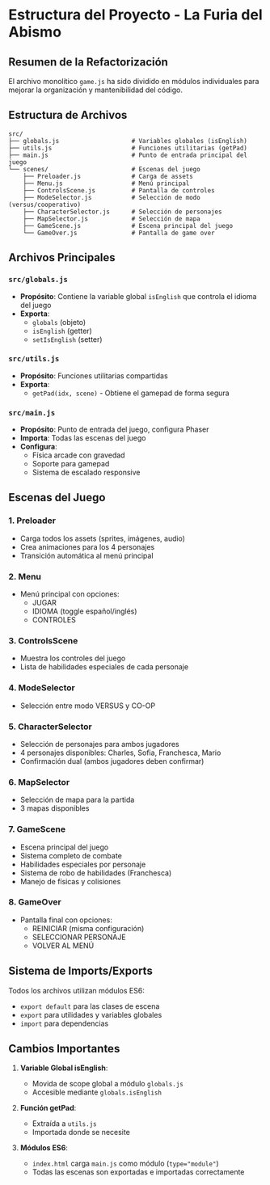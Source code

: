 # Estructura del Proyecto - La Furia del Abismo

## Resumen de la Refactorización

El archivo monolítico `game.js` ha sido dividido en módulos individuales para mejorar la organización y mantenibilidad del código.

## Estructura de Archivos

```
src/
├── globals.js                    # Variables globales (isEnglish)
├── utils.js                      # Funciones utilitarias (getPad)
├── main.js                       # Punto de entrada principal del juego
└── scenes/                       # Escenas del juego
    ├── Preloader.js              # Carga de assets
    ├── Menu.js                   # Menú principal
    ├── ControlsScene.js          # Pantalla de controles
    ├── ModeSelector.js           # Selección de modo (versus/cooperativo)
    ├── CharacterSelector.js      # Selección de personajes
    ├── MapSelector.js            # Selección de mapa
    ├── GameScene.js              # Escena principal del juego
    └── GameOver.js               # Pantalla de game over
```

## Archivos Principales

### `src/globals.js`
- **Propósito**: Contiene la variable global `isEnglish` que controla el idioma del juego
- **Exporta**: 
  - `globals` (objeto)
  - `isEnglish` (getter)
  - `setIsEnglish` (setter)

### `src/utils.js`
- **Propósito**: Funciones utilitarias compartidas
- **Exporta**: 
  - `getPad(idx, scene)` - Obtiene el gamepad de forma segura

### `src/main.js`
- **Propósito**: Punto de entrada del juego, configura Phaser
- **Importa**: Todas las escenas del juego
- **Configura**: 
  - Física arcade con gravedad
  - Soporte para gamepad
  - Sistema de escalado responsive

## Escenas del Juego

### 1. Preloader
- Carga todos los assets (sprites, imágenes, audio)
- Crea animaciones para los 4 personajes
- Transición automática al menú principal

### 2. Menu
- Menú principal con opciones:
  - JUGAR
  - IDIOMA (toggle español/inglés)
  - CONTROLES

### 3. ControlsScene
- Muestra los controles del juego
- Lista de habilidades especiales de cada personaje

### 4. ModeSelector
- Selección entre modo VERSUS y CO-OP

### 5. CharacterSelector
- Selección de personajes para ambos jugadores
- 4 personajes disponibles: Charles, Sofia, Franchesca, Mario
- Confirmación dual (ambos jugadores deben confirmar)

### 6. MapSelector
- Selección de mapa para la partida
- 3 mapas disponibles

### 7. GameScene
- Escena principal del juego
- Sistema completo de combate
- Habilidades especiales por personaje
- Sistema de robo de habilidades (Franchesca)
- Manejo de físicas y colisiones

### 8. GameOver
- Pantalla final con opciones:
  - REINICIAR (misma configuración)
  - SELECCIONAR PERSONAJE
  - VOLVER AL MENÚ

## Sistema de Imports/Exports

Todos los archivos utilizan módulos ES6:
- `export default` para las clases de escena
- `export` para utilidades y variables globales
- `import` para dependencias

## Cambios Importantes

1. **Variable Global isEnglish**: 
   - Movida de scope global a módulo `globals.js`
   - Accesible mediante `globals.isEnglish`

2. **Función getPad**: 
   - Extraída a `utils.js`
   - Importada donde se necesite

3. **Módulos ES6**: 
   - `index.html` carga `main.js` como módulo (`type="module"`)
   - Todas las escenas son exportadas e importadas correctamente